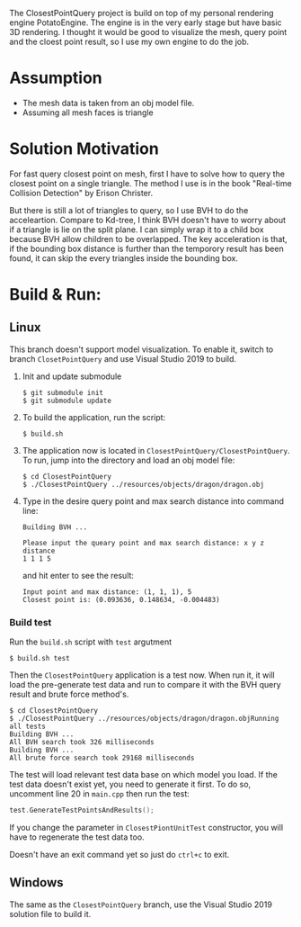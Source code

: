 The ClosestPointQuery project is build on top of my personal rendering engine PotatoEngine. The engine is in the very early stage but have basic 3D rendering. I thought it would be good to visualize the mesh, query point and the cloest point result, so I use my own engine to do the job.

# Assumption
* The mesh data is taken from an obj model file.
* Assuming all mesh faces is triangle

# Solution Motivation
For fast query closest point on mesh, first I have to solve how to query the closest point on a single triangle. The method I use is in the book "Real-time Collision Detection" by Erison Christer.

But there is still a lot of triangles to query, so I use BVH to do the acceleartion. Compare to Kd-tree, I think BVH doesn't have to worry about if a triangle is lie on the split plane. I can simply wrap it to a child box because BVH allow children to be overlapped. The key acceleration is that, if the bounding box distance is further than the temporory result has been found, it can skip the every triangles inside the bounding box.

# Build & Run:
## Linux
This branch doesn't support model visualization. To enable it, switch to branch `ClosetPointQuery` and use Visual Studio 2019 to build.
1. Init and update submodule
   ```
   $ git submodule init
   $ git submodule update
   ```
2. To build the application, run the script:
   ```
   $ build.sh
   ```
3. The application now is located in `ClosestPointQuery/ClosestPointQuery`. To run, jump into the directory and load an obj model file:
   ```
   $ cd ClosestPointQuery
   $ ./ClosestPointQuery ../resources/objects/dragon/dragon.obj
   ```
4. Type in the desire query point and max search distance into command line:
   ```
   Building BVH ...

   Please input the queary point and max search distance: x y z distance
   1 1 1 5
   ```
   and hit enter to see the result:
   ```
   Input point and max distance: (1, 1, 1), 5
   Closest point is: (0.093636, 0.148634, -0.004483)
   ```

### Build test
Run the `build.sh` script with `test` argutment
```
$ build.sh test
```
Then the `ClosestPointQuery` application is a test now. When run it, it will load the pre-generate test data and run to compare it with the BVH query result and brute force method's.
```
$ cd ClosestPointQuery
$ ./ClosestPointQuery ../resources/objects/dragon/dragon.objRunning all tests
Building BVH ...
All BVH search took 326 milliseconds
Building BVH ...
All brute force search took 29168 milliseconds
```
 The test will load relevant test data base on which model you load. If the test data doesn't exist yet, you need to generate it first. To do so, uncomment line 20 in `main.cpp` then run the test:
```cpp
test.GenerateTestPointsAndResults();
```
If you change the parameter in `ClosestPiontUnitTest` constructor, you will have to regenerate the test data too.

Doesn't have an exit command yet so just do `ctrl+c` to exit.

## Windows
The same as the `ClosestPointQuery` branch, use the Visual Studio 2019 solution file to build it.